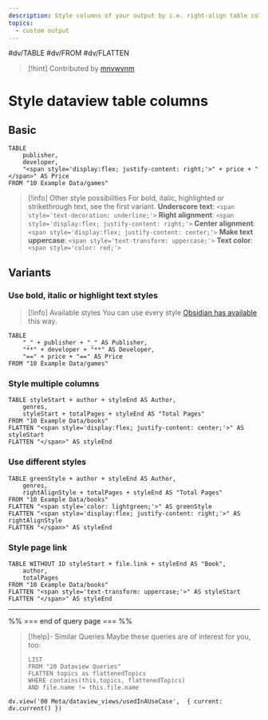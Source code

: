 ```yaml
---
description: Style columns of your output by i.e. right-align table columns, add bold or italic font style or color text without the need of a css snippet
topics:
  - custom output
---
```

 #dv/TABLE #dv/FROM #dv/FLATTEN


> [!hint] Contributed by [mnvwvnm](https://discord.com/channels/686053708261228577/1014259487445622855/1027857346019459153)

# Style dataview table columns

## Basic 

```dataview
TABLE 
	publisher,
	developer,
    "<span style='display:flex; justify-content: right;'>" + price + "</span>" AS Price
FROM "10 Example Data/games"
```

> [!info] Other style possibilities
> For bold, italic, highlighted or strikethrough text, see the first variant.
> **Underscore text**: `<span style='text-decoration: underline;'>`
> **Right alignment**: `<span style='display:flex; justify-content: right;'>`
> **Center alignment**: `<span style='display:flex; justify-content: center;'>`
> **Make text uppercase**: `<span style='text-transform: uppercase;'>`
> **Text color**:  `<span style='color: red;'>`


## Variants

### Use bold, italic or highlight text styles

> [!info] Available styles
> You can use every style [Obsidian has available](https://help.obsidian.md/How+to/Format+your+notes) this way.

```dataview
TABLE 
	"_" + publisher + "_" AS Publisher,
	"**" + developer + "**" AS Developer,
    "==" + price + "==" AS Price
FROM "10 Example Data/games"
```

### Style multiple columns 

```dataview
TABLE styleStart + author + styleEnd AS Author, 
	genres, 
	styleStart + totalPages + styleEnd AS "Total Pages"
FROM "10 Example Data/books"
FLATTEN "<span style='display:flex; justify-content: center;'>" AS styleStart
FLATTEN "</span>" AS styleEnd
```

### Use different styles

```dataview
TABLE greenStyle + author + styleEnd AS Author, 
	genres, 
	rightAlignStyle + totalPages + styleEnd AS "Total Pages"
FROM "10 Example Data/books"
FLATTEN "<span style='color: lightgreen;'>" AS greenStyle
FLATTEN "<span style='display:flex; justify-content: right;'>" AS rightAlignStyle
FLATTEN "</span>" AS styleEnd
```

### Style page link

```dataview
TABLE WITHOUT ID styleStart + file.link + styleEnd AS "Book", 
	author,
	totalPages
FROM "10 Example Data/books"
FLATTEN "<span style='text-transform: uppercase;'>" AS styleStart
FLATTEN "</span>" AS styleEnd
```


---
%% === end of query page === %%
> [!help]- Similar Queries
> Maybe these queries are of interest for you, too:
> ```dataview
> LIST
> FROM "20 Dataview Queries"
> FLATTEN topics as flattenedTopics
> WHERE contains(this.topics, flattenedTopics)
> AND file.name != this.file.name
> ```

```dataviewjs
dv.view('00 Meta/dataview_views/usedInAUseCase',  { current: dv.current() })
```
